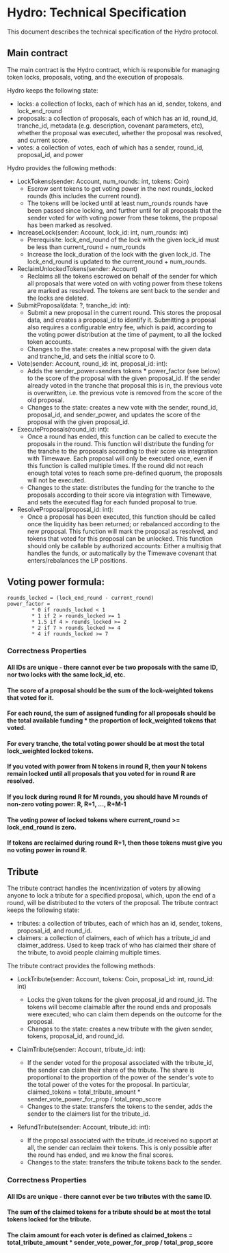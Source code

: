 # Hydro: Technical Specification
This document describes the technical specification of the Hydro protocol. 

## Main contract
The main contract is the Hydro contract, which is responsible for managing token locks,
proposals, voting, and the execution of proposals.

Hydro keeps the following state:
* locks: a collection of locks, each of which has an id, sender, tokens, and lock_end_round
* proposals: a collection of proposals, each of which has an id, round_id, tranche_id, metadata (e.g. description, covenant parameters, etc), whether the proposal was executed, whether the proposal was resolved, and current score.
* votes: a collection of votes, each of which has a sender, round_id, proposal_id, and power

Hydro provides the following methods:
* LockTokens(sender: Account, num_rounds: int, tokens: Coin)
    * Escrow sent tokens to get voting power in the next rounds_locked rounds (this includes the current round).
    * The tokens will be locked until at least num_rounds rounds have been passed since locking, and further until for all proposals that the sender voted for with voting power from these tokens, the proposal has been marked as resolved.
* IncreaseLock(sender: Account, lock_id: int, num_rounds: int)
    * Prerequisite: lock_end_round of the lock with the given lock_id must be less than current_round + num_rounds
    * Increase the lock_duration of the lock with the given lock_id. The lock_end_round is updated to the current_round + num_rounds.
* ReclaimUnlockedTokens(sender: Account)
	* Reclaims all the tokens escrowed on behalf of the sender for which all proposals that were voted on with voting power from these tokens are marked as resolved. The tokens are sent back to the sender and the locks are deleted.
* SubmitProposal(data: ?, tranche_id: int):
    * Submit a new proposal in the current round. This stores the proposal data, and creates a proposal_id to identify it. Submitting a proposal also requires a configurable entry fee, which is paid, according to the
    voting power distribution at the time of payment, to all the locked token accounts.
    * Changes to the state: creates a new proposal with the given data and tranche_id, and sets the initial score to 0.
* Vote(sender: Account, round_id: int, proposal_id: int):
    * Adds the sender_power=senders tokens * power_factor (see below) to the score of the proposal with the given proposal_id. If the sender already voted in the tranche that proposal this is in, the previous vote is overwritten, i.e. the previous vote is removed from the score of the old proposal.
    * Changes to the state: creates a new vote with the sender, round_id, proposal_id, and sender_power, and updates the score of the proposal with the given proposal_id.
* ExecuteProposals(round_id: int):
    * Once a round has ended, this function can be called to execute the proposals in the round. This function will distribute the funding for the tranche to the proposals according to their score via integration with Timewave.
    Each proposal will only be executed once, even if this function is called multiple times. If the round did not reach enough total votes to reach some pre-defined quorum, the proposals will not be executed.
    * Changes to the state: distributes the funding for the tranche to the proposals according to their score via integration with Timewave, and sets the executed flag for each funded proposal to true.
* ResolveProposal(proposal_id: int):
    * Once a proposal has been executed, this function should be called once the liquidity has been returned; or rebalanced according to the new proposal. This function will mark the proposal as resolved, and tokens that voted for this proposal can
    be unlocked. This function should only be callable by authorized accounts: Either a multisig that handles the funds, or automatically by the Timewave covenant that enters/rebalances the LP positions.

## Voting power formula:
    rounds_locked = (lock_end_round - current_round)
    power_factor = 
            * 0 if rounds_locked < 1
            * 1 if 2 > rounds_locked >= 1
            * 1.5 if 4 > rounds_locked >= 2
            * 2 if 7 > rounds_locked >= 4
            * 4 if rounds_locked >= 7


### Correctness Properties

#### All IDs are unique - there cannot ever be two proposals with the same ID, nor two locks with the same lock_id, etc.

#### The score of a proposal should be the sum of the lock-weighted tokens that voted for it.

#### For each round, the sum of assigned funding for all proposals should be the total available funding * the proportion of lock_weighted tokens that voted.

#### For every tranche, the total voting power should be at most the total lock_weighted locked tokens.

#### If you voted with power from N tokens in round R, then your N tokens remain locked until all proposals that you voted for in round R are resolved.

#### If you lock during round R for M rounds, you should have M rounds of non-zero voting power: R, R+1, ..., R+M-1

#### The voting power of locked tokens where current_round >= lock_end_round is zero.

#### If tokens are reclaimed during round R+1, then those tokens must give you no voting power in round R.


## Tribute
The tribute contract handles the incentivization of voters by allowing anyone to
lock a tribute for a specified proposal, which, upon the end of a round, will be distributed to
the voters of the proposal. The tribute contract keeps the following state:
* tributes: a collection of tributes, each of which has an id, sender, tokens, proposal_id, and round_id.
* claimers: a collection of claimers, each of which has a tribute_id and claimer_address. Used to keep track of who has claimed their share of the tribute, to avoid people claiming multiple times.

The tribute contract provides the following methods:
* LockTribute(sender: Account, tokens: Coin, proposal_id: int, round_id: int)
    * Locks the given tokens for the given proposal_id and round_id. The tokens will become claimable after the round ends and proposals were executed; who can claim them depends on the outcome
    for the proposal.
    * Changes to the state: creates a new tribute with the given sender, tokens, proposal_id, and round_id.

* ClaimTribute(sender: Account, tribute_id: int):
    * If the sender voted for the proposal associated with the tribute_id, the sender can claim their share of the tribute. The share is proportional to the proportion of the power of the
    sender's vote to the total power of the votes for the proposal. In particular, claimed_tokens = total_tribute_amount * sender_vote_power_for_prop / total_prop_score
    * Changes to the state: transfers the tokens to the sender, adds the sender to the claimers list for the tribute_id.

* RefundTribute(sender: Account, tribute_id: int):
    * If the proposal associated with the tribute_id received no support at all, the sender can reclaim their tokens. This is only possible after the round has ended, and we know the final scores.
    * Changes to the state: transfers the tribute tokens back to the sender.

### Correctness Properties

#### All IDs are unique - there cannot ever be two tributes with the same ID.

#### The sum of the claimed tokens for a tribute should be at most the total tokens locked for the tribute.

#### The claim amount for each voter is defined as claimed_tokens = total_tribute_amount * sender_vote_power_for_prop / total_prop_score
